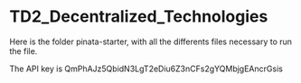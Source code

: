 # TD2_Decentralized_Technologies

Here is the folder pinata-starter, with all the differents files necessary to run the file.

The API key is QmPhAJz5QbidN3LgT2eDiu6Z3nCFs2gYQMbjgEAncrGsis
